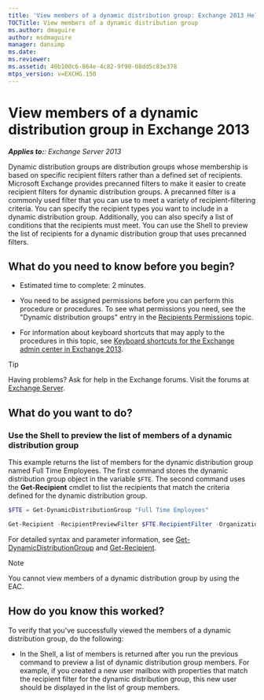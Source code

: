 ```yaml
---
title: 'View members of a dynamic distribution group: Exchange 2013 Help'
TOCTitle: View members of a dynamic distribution group
ms.author: dmaguire
author: msdmaguire
manager: dansimp
ms.date: 
ms.reviewer: 
ms.assetid: 40b100c6-864e-4c82-9f98-08dd5c83e378
mtps_version: v=EXCHG.150
---
```


# View members of a dynamic distribution group in Exchange 2013

_**Applies to:**: Exchange Server 2013_

Dynamic distribution groups are distribution groups whose membership is based on specific recipient filters rather than a defined set of recipients. Microsoft Exchange provides precanned filters to make it easier to create recipient filters for dynamic distribution groups. A precanned filter is a commonly used filter that you can use to meet a variety of recipient-filtering criteria. You can specify the recipient types you want to include in a dynamic distribution group. Additionally, you can also specify a list of conditions that the recipients must meet. You can use the Shell to preview the list of recipients for a dynamic distribution group that uses precanned filters.

## What do you need to know before you begin?

- Estimated time to complete: 2 minutes.

- You need to be assigned permissions before you can perform this procedure or procedures. To see what permissions you need, see the "Dynamic distribution groups" entry in the [Recipients Permissions](http://technet.microsoft.com/library/5b690bcb-c6df-4511-90e1-08ca91f43b37.aspx) topic.

- For information about keyboard shortcuts that may apply to the procedures in this topic, see [Keyboard shortcuts for the Exchange admin center in Exchange 2013](keyboard-shortcuts-in-the-exchange-admin-center-2013-help.md).

> [!TIP]
> Having problems? Ask for help in the Exchange forums. Visit the forums at [Exchange Server](https://go.microsoft.com/fwlink/p/?linkId=60612).

## What do you want to do?

### Use the Shell to preview the list of members of a dynamic distribution group
<a name="Shell"> </a>

This example returns the list of members for the dynamic distribution group named Full Time Employees. The first command stores the dynamic distribution group object in the variable `$FTE`. The second command uses the **Get-Recipient** cmdlet to list the recipients that match the criteria defined for the dynamic distribution group.

```powershell
$FTE = Get-DynamicDistributionGroup "Full Time Employees"
```

```powershell
Get-Recipient -RecipientPreviewFilter $FTE.RecipientFilter -OrganizationalUnit $FTE.RecipientContainer
```

For detailed syntax and parameter information, see [Get-DynamicDistributionGroup](http://technet.microsoft.com/library/d97ee738-dfa1-464b-855a-4242e8065473.aspx) and [Get-Recipient](http://technet.microsoft.com/library/2ce6250f-0ad3-4b29-870c-e1d6e1e154bc.aspx).

> [!NOTE]
> You cannot view members of a dynamic distribution group by using the EAC.

## How do you know this worked?

To verify that you've successfully viewed the members of a dynamic distribution group, do the following:

- In the Shell, a list of members is returned after you run the previous command to preview a list of dynamic distribution group members. For example, if you created a new user mailbox with properties that match the recipient filter for the dynamic distribution group, this new user should be displayed in the list of group members.
